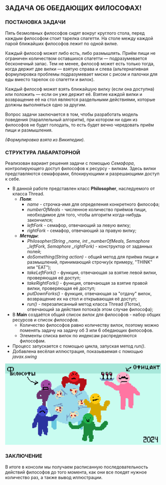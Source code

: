 ## ЗАДАЧА ОБ ОБЕДАЮЩИХ ФИЛОСОФАХ!


### ПОСТАНОВКА ЗАДАЧИ

Пять безмолвных философов сидят вокруг круглого стола, перед каждым философом стоит тарелка спагетти. На столе между каждой парой ближайших философов лежит по одной вилке.

Каждый философ может либо есть, либо размышлять. Приём пищи не ограничен количеством оставшихся спагетти — подразумевается бесконечный запас. Тем не менее, философ может есть только тогда, когда держит две вилки — взятую справа и слева (альтернативная формулировка проблемы подразумевает миски с рисом и палочки для еды вместо тарелок со спагетти и вилок).

Каждый философ может взять ближайшую вилку (если она доступна) или положить — если он уже держит её. Взятие каждой вилки и возвращение её на стол являются раздельными действиями, которые должны выполняться одно за другим.

Вопрос задачи заключается в том, чтобы разработать модель поведения (параллельный алгоритм), при котором ни один из философов не будет голодать, то есть будет вечно чередовать приём пищи и размышления. 

*(Формулировка взята из Википедии).*



### СТРУКТУРА ЛАБАРАТОРНОЙ

Реализован вариант решения задачи с помощью *Семафора*, контролирующего доступ философов к ресурсу - вилкам. Здесь вилки представляются семафорами, блокирующими и разрешающими доступ к себе.

- В данной работе представлен класс **Philosopher**, наследуемого от класса Thread.
    - ___Поля___:
        - *name* - строчка-имя для определения конкретного философа;
        - *numberOfMeals* - численное количество приёмов пищи, необходимое для того, чтобы алгоритм когда-нибудь закончился;
        - *leftFork* - семафор, отвечающий за левую вилку;
        - *rightFork* - семафор, отвечающий за правую вилку;
    - ___Методы___:
        - *Philosopher(String _name, int _numberOfMeals, Semaphore _leftFork, Semaphore _rightFork)* - конструктор от заданных полей;
        - *doSomething(String action)* - общий метод для приёма пищи и размышлений, принимающий строчку(к примеру, "THINK" или "EAT");
        - *takeLeftFork()* - функция, отвечающая за взятие левой вилки, проверяющая её доступ;
        - *takeRightFork()* - функция, отвечающая за взятие правой вилки, проверяющая её доступ;
        - *putDownForks()* - функция, отвечающая за "отдачу" вилок, возвращение их на стол и открывающая её доступ;
        - *run()* - перезаписанный метод класса Thread (Поток), отвечающий за действия потока(в этом случае философа);
- В **Main** создаётся общий список *вилок* для философов - набор общих ресурсов и список *философов*.
    - Количество философов равно количеству вилок, поэтому можно поменять задачу на задачу об 3 или 6 обедающих философов.
    - Элементы списка вилок по индексам распределяются философам.
- Процесс запускается с помощью цикла, запуская метод *run()*.
- Добавлена весёлая иллюстрация, показываемая с помощью *javax.swing*


![Иллюстрация обедающих философов.](https://github.com/anekrasova210804/JavaLab2/raw/master/philosophers.png)


### ЗАКЛЮЧЕНИЕ

В итоге в консоли мы получаем расписанную последовательность действий философов до того момента, как они все поедят нужное количество раз, а также вывод иллюстрации.
